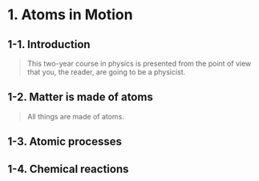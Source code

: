 # 1. Atoms in Motion
## 1-1. Introduction
> This two-year course in physics is presented from the point
of view that you, the reader, are going to be a physicist.

## 1-2. Matter is made of atoms
> All things are made of atoms.

## 1-3. Atomic processes
## 1-4. Chemical reactions